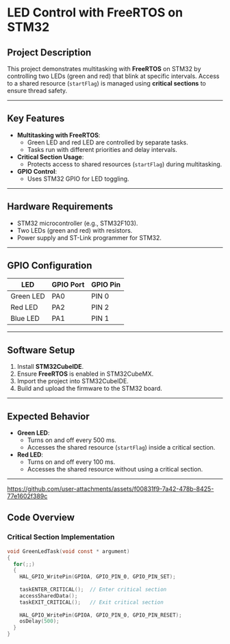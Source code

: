 # LED Control with FreeRTOS on STM32

## Project Description
This project demonstrates multitasking with **FreeRTOS** on STM32 by controlling two LEDs (green and red) that blink at specific intervals. Access to a shared resource (`startFlag`) is managed using **critical sections** to ensure thread safety.

---

## Key Features
- **Multitasking with FreeRTOS**:
  - Green LED and red LED are controlled by separate tasks.
  - Tasks run with different priorities and delay intervals.
- **Critical Section Usage**:
  - Protects access to shared resources (`startFlag`) during multitasking.
- **GPIO Control**:
  - Uses STM32 GPIO for LED toggling.

---

## Hardware Requirements
- STM32 microcontroller (e.g., STM32F103).
- Two LEDs (green and red) with resistors.
- Power supply and ST-Link programmer for STM32.

---

## GPIO Configuration
| LED         | GPIO Port | GPIO Pin |
|-------------|-----------|----------|
| Green LED   | PA0       | PIN 0    |
| Red LED     | PA2       | PIN 2    |
| Blue LED    | PA1       | PIN 1    |

---

## Software Setup
1. Install **STM32CubeIDE**.
2. Ensure **FreeRTOS** is enabled in STM32CubeMX.
3. Import the project into STM32CubeIDE.
4. Build and upload the firmware to the STM32 board.

---

## Expected Behavior
- **Green LED**:
  - Turns on and off every 500 ms.
  - Accesses the shared resource (`startFlag`) inside a critical section.
- **Red LED**:
  - Turns on and off every 100 ms.
  - Accesses the shared resource without using a critical section.

---
https://github.com/user-attachments/assets/f00831f9-7a42-478b-8425-77e1602f389c

## Code Overview
### Critical Section Implementation
```c
void GreenLedTask(void const * argument)
{
  for(;;)
  {
    HAL_GPIO_WritePin(GPIOA, GPIO_PIN_0, GPIO_PIN_SET);
    
    taskENTER_CRITICAL();  // Enter critical section
    accessSharedData();
    taskEXIT_CRITICAL();   // Exit critical section
    
    HAL_GPIO_WritePin(GPIOA, GPIO_PIN_0, GPIO_PIN_RESET);
    osDelay(500);
  }
}

